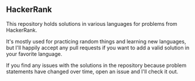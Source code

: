 ## HackerRank

This repository holds solutions in various languages for problems from HackerRank.

It's mostly used for practicing random things and learning new languages, but I'll happily accept any pull requests if you want to add a valid solution in your favorite language.

If you find any issues with the solutions in the repository because problem statements have changed over time, open an issue and I'll check it out.

